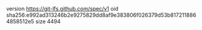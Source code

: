 version https://git-lfs.github.com/spec/v1
oid sha256:e992ad313246b2e9275829dd8af9e383806f026379d53b8172118864858512e5
size 4494
